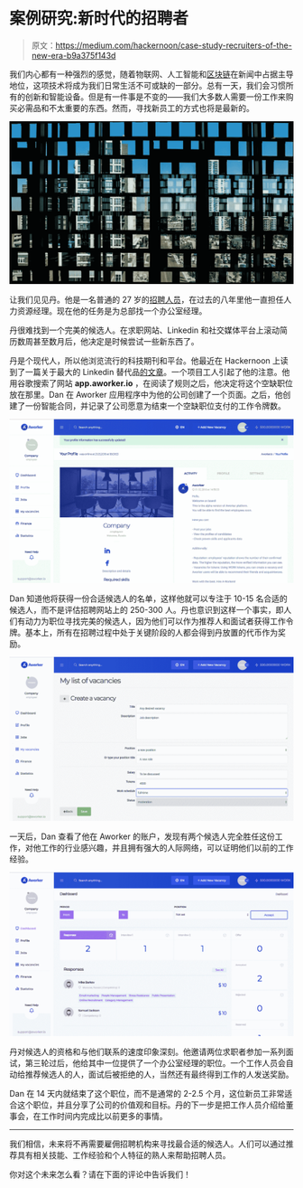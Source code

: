 # 案例研究:新时代的招聘者

> 原文：<https://medium.com/hackernoon/case-study-recruiters-of-the-new-era-b9a375f143d>

我们内心都有一种强烈的感觉，随着物联网、人工智能和[区块链](https://hackernoon.com/tagged/blockchain)在新闻中占据主导地位，这项技术将成为我们日常生活不可或缺的一部分。总有一天，我们会习惯所有的创新和智能设备。但是有一件事是不变的——我们大多数人需要一份工作来购买必需品和不太重要的东西。然而，寻找新员工的方式也将是最新的。

![](img/746bd1976a87deb3e950cb9cdae998a7.png)

让我们见见丹。他是一名普通的 27 岁的[招聘人员](https://hackernoon.com/tagged/recruiter)，在过去的八年里他一直担任人力资源经理。现在他的任务是为总部找一个办公室经理。

丹很难找到一个完美的候选人。在求职网站、Linkedin 和社交媒体平台上滚动简历数周甚至数月后，他决定是时候尝试一些新东西了。

丹是个现代人，所以他浏览流行的科技期刊和平台。他最近在 Hackernoon 上读到了一篇关于最大的 Linkedin 替代品[的文章](https://hackernoon.com/job-search-top-linkedin-alternatives-302e9dc890fe)。一个项目工人引起了他的注意。他用谷歌搜索了网站 **app.aworker.io** ，在阅读了规则之后，他决定将这个空缺职位放在那里。Dan 在 Aworker 应用程序中为他的公司创建了一个页面。之后，他创建了一份智能合同，并记录了公司愿意为结束一个空缺职位支付的工作令牌数。

![](img/1cae423bb80c3167d940c933693dbf89.png)

Dan 知道他将获得一份合适候选人的名单，这样他就可以专注于 10-15 名合适的候选人，而不是评估招聘网站上的 250-300 人。丹也意识到这样一个事实，即人们有动力为职位寻找完美的候选人，因为他们可以作为推荐人和面试者获得工作令牌。基本上，所有在招聘过程中处于关键阶段的人都会得到丹放置的代币作为奖励。

![](img/098413d1e358dd6517f74fe066cd087e.png)

一天后，Dan 查看了他在 Aworker 的账户，发现有两个候选人完全胜任这份工作，对他工作的行业感兴趣，并且拥有强大的人际网络，可以证明他们以前的工作经验。

![](img/a01f3ee7cbfa4bc274822175d93741b8.png)

丹对候选人的资格和与他们联系的速度印象深刻。他邀请两位求职者参加一系列面试，第三轮过后，他给其中一位提供了一个办公室经理的职位。一个工作人员会自动给推荐候选人的人，面试后被拒绝的人，当然还有最终得到工作的人发送奖励。

Dan 在 14 天内就结束了这个职位，而不是通常的 2-2.5 个月，这位新员工非常适合这个职位，并且分享了公司的价值观和目标。丹的下一步是把工作人员介绍给董事会，在工作时间内完成比以前更多的事情。

________

我们相信，未来将不再需要雇佣招聘机构来寻找最合适的候选人。人们可以通过推荐具有相关技能、工作经验和个人特征的熟人来帮助招聘人员。

你对这个未来怎么看？请在下面的评论中告诉我们！